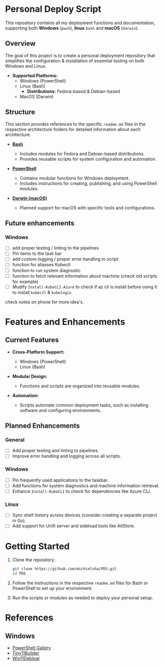 # Personal Deploy Script

This repository contains all my deployment functions and documentation, supporting both **Windows** (`pwsh`), **linux** `bash` and **macOS** (`darwin`).

## Overview  

The goal of this project is to create a personal deployment repository that simplifies the configuration & installation of essential tooling on both Windows and Linux.

- **Supported Platforms:**  
  - Windows (PowerShell)  
  - Linux (Bash)  
    - **Distributions:** Fedora-based & Debian-based
  - MacOS (Darwin)

## Structure

This section provides references to the specific `readme.md` files in the respective architecture folders for detailed information about each architecture.

- **[Bash](bash/readme.md)**  
  - Includes modules for Fedora and Debian-based distributions.
  - Provides reusable scripts for system configuration and automation.

- **[PowerShell](pwsh/readme.md)**  
  - Contains modular functions for Windows deployment.
  - Includes instructions for creating, publishing, and using PowerShell modules.

- **[Darwin (macOS)](darwin/readme.md)**  
  - Planned support for macOS with specific tools and configurations.

## Future enhancements

### Windows 

- [ ] add proper testing / linting to the pipelines
- [ ] Pin items to the task bar
- [ ] add custom logging / proper error handling to script
- [ ] function for aliasses Kubectl
- [ ] function to run system diagnostic
- [ ] function to fetch relevant information about machine (check old scripts for example)
- [ ] Modify `Install-KubeCLI-Azure` to check if az cli is install before using it to install ``kubectl`` & ``kubelogin``

check notes on phone for more idea's.


# Features and Enhancements

## Current Features

- **Cross-Platform Support:**  
  - Windows (PowerShell)  
  - Linux (Bash)  

- **Modular Design:**  
  - Functions and scripts are organized into reusable modules.

- **Automation:**  
  - Scripts automate common deployment tasks, such as installing software and configuring environments.

## Planned Enhancements

### General
- [ ] Add proper testing and linting to pipelines.
- [ ] Improve error handling and logging across all scripts.

### Windows
- [ ] Pin frequently used applications to the taskbar.
- [ ] Add functions for system diagnostics and machine information retrieval.
- [ ] Enhance `Install-KubeCLI` to check for dependencies like Azure CLI.

### Linux
- [ ] Sync shell history across devices (consider creating a separate project in Go).
- [ ] Add support for Unifi server and sideload tools like AltStore.

# Getting Started

1. Clone the repository:
   ```bash
   git clone https://github.com/michielvha/PDS.git
   cd PDS
   ```

2. Follow the instructions in the respective `readme.md` files for Bash or PowerShell to set up your environment.

3. Run the scripts or modules as needed to deploy your personal setup.

# References

## Windows
- [PowerShell Gallery](https://www.powershellgallery.com/)   
- [Tiny11Builder](https://github.com/ntdevlabs/tiny11builder)  
- [Win11Debloat](https://github.com/Raphire/Win11Debloat/tree/master)